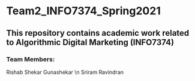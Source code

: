 # Team2_INFO7374_Spring2021

## This repository contains academic work related to Algorithmic Digital Marketing (INFO7374)

### Team Members:
Rishab Shekar Gunashekar \n
Sriram Ravindran

